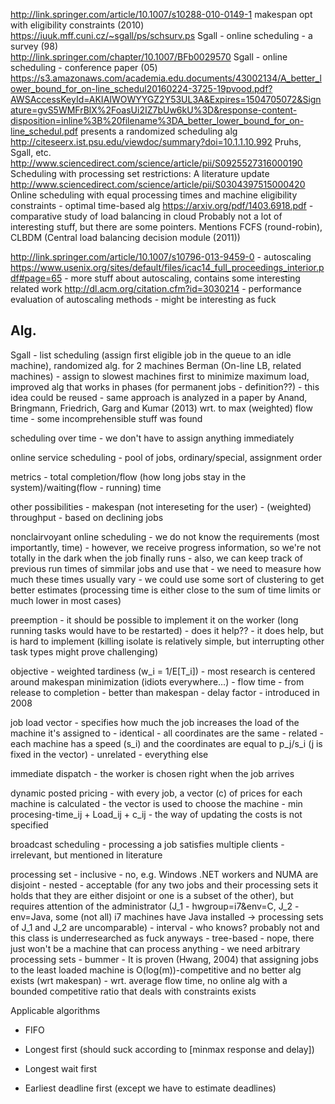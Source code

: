 http://link.springer.com/article/10.1007/s10288-010-0149-1 
	makespan opt with eligibility constraints (2010)
https://iuuk.mff.cuni.cz/~sgall/ps/schsurv.ps
	Sgall - online scheduling - a survey (98)	
http://link.springer.com/chapter/10.1007/BFb0029570
	Sgall - online scheduling - conference paper (05)
https://s3.amazonaws.com/academia.edu.documents/43002134/A_better_lower_bound_for_on-line_schedul20160224-3725-19pvood.pdf?AWSAccessKeyId=AKIAIWOWYYGZ2Y53UL3A&Expires=1504705072&Signature=gvS5WMFrBlX%2FoasUi2IZ7bUw6kU%3D&response-content-disposition=inline%3B%20filename%3DA_better_lower_bound_for_on-line_schedul.pdf
	presents a randomized scheduling alg
http://citeseerx.ist.psu.edu/viewdoc/summary?doi=10.1.1.10.992
	Pruhs, Sgall, etc.
http://www.sciencedirect.com/science/article/pii/S0925527316000190
	Scheduling with processing set restrictions: A literature update
http://www.sciencedirect.com/science/article/pii/S0304397515000420
	Online scheduling with equal processing times and machine eligibility
	constraints - optimal time-based alg
https://arxiv.org/pdf/1403.6918.pdf - comparative study of load balancing in cloud
	Probably not a lot of interesting stuff, but there are some pointers. Mentions FCFS (round-robin), CLBDM (Central load balancing decision module (2011))

http://link.springer.com/article/10.1007/s10796-013-9459-0 - autoscaling
https://www.usenix.org/sites/default/files/icac14_full_proceedings_interior.pdf#page=65 - more stuff about autoscaling, contains some interesting related work
http://dl.acm.org/citation.cfm?id=3030214 - performance evaluation of autoscaling methods - might be interesting as fuck

## Alg.
Sgall - list scheduling (assign first eligible job in the queue to an idle machine),
	randomized alg. for 2 machines
Berman (On-line LB, related machines) - assign to slowest machines first to minimize
	maximum load, improved alg that works in phases (for permanent jobs -
	definition??) - this idea could be reused
	- same approach is analyzed in a paper by Anand, Bringmann, Friedrich,
	Garg and Kumar (2013) wrt. to max (weighted) flow time - some incomprehensible stuff
	was found


scheduling over time - we don't have to assign anything immediately

online service scheduling - pool of jobs, ordinary/special, assignment order

metrics - total completion/flow (how long jobs stay in the
system)/waiting(flow - running) time

other possibilities - makespan (not intereseting for the user)
	- (weighted) throughput - based on declining jobs

nonclairvoyant online scheduling - we do not know the requirements (most
importantly, time)
	- however, we receive progress information, so we're not totally in
	  the dark when the job finally runs
	- also, we can keep track of previous run times of simmilar jobs and use that
		- we need to measure how much these times usually vary
		- we could use some sort of clustering to get better estimates
		  (processing time is either close to the sum of time limits or much
		  lower in most cases)

preemption - it should be possible to implement it on the worker (long running
	tasks would have to be restarted) - does it help??
	- it does help, but is hard to implement (killing isolate is
	  relatively simple, but interrupting other task types might prove
	  challenging)

objective - weighted tardiness (w_i = 1/E[T_i])
	- most research is centered
	around makespan minimization (idiots everywhere...)
	- flow time - from release to completion - better than makespan
	- delay factor - introduced in 2008

job load vector - specifies how much the job increases the load of the machine it's
	assigned to
	- identical - all coordinates are the same
	- related - each machine has a speed (s_i) and the coordinates are equal to
	p_j/s_i (j is fixed in the vector)
	- unrelated - everything else

immediate dispatch - the worker is chosen right when the job arrives

dynamic posted pricing - with every job, a vector (c) of prices for each machine is
	calculated
	- the vector is used to choose the machine 
		- min procesing-time_ij + Load_ij + c_ij
	- the way of updating the costs is not specified

broadcast scheduling - processing a job satisfies multiple clients
	- irrelevant, but mentioned in literature

processing set 
	- inclusive - no, e.g. Windows .NET workers and NUMA are
		disjoint
	- nested - acceptable (for any two jobs and their processing
		sets it holds that they are either disjoint or one is a
		subset of the other), but requires attention of the
		administrator (J_1 - hwgroup=i7&env=C, J_2 - env=Java, some
		(not all) i7 machines have Java installed -> processing
		sets of J_1 and J_2 are uncomparable)
	- interval - who knows? probably not and this class is underresearched
	  as fuck anyways
	- tree-based - nope, there just won't be a machine that can process
	  anything
	- we need arbitrary processing sets - bummer
		- It is proven (Hwang, 2004) that assigning jobs to the least loaded
		machine is O(log(m))-competitive and no better alg exists (wrt makespan)
		- wrt. average flow time, no online alg with a bounded competitive
		ratio that deals with constraints exists

Applicable algorithms

- FIFO
- Longest first (should suck according to [minmax response and delay])
- Longest wait first

- Earliest deadline first (except we have to estimate deadlines)

